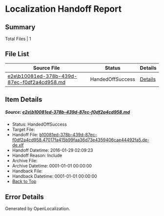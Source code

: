 # <a name='report-top'></a> Localization Handoff Report

## Summary
 Total Files | 1

## File List
 Source File | Status | Details 
 ----------- | ------ | ------- 
 [e2e\b10081ed-378b-439d-87ec-f0df2a4cd958.md](https://github.com/OpenLocalizationTest/oltest/blob/8184a9e9c04a466f02d2f2375279a2a4a33a97cf/e2e/b10081ed-378b-439d-87ec-f0df2a4cd958.md) | HandedOffSuccess | [Details](#a4959726ca3c9b47421d12431eedfdfa3405dc422)

## Item Details
##### <a name='a4959726ca3c9b47421d12431eedfdfa3405dc422'></a> Source: [e2e\b10081ed-378b-439d-87ec-f0df2a4cd958.md](https://github.com/OpenLocalizationTest/oltest/blob/8184a9e9c04a466f02d2f2375279a2a4a33a97cf/e2e/b10081ed-378b-439d-87ec-f0df2a4cd958.md)
* Status: HandedOffSuccess
* Target File: 
* Handoff File: [b10081ed-378b-439d-87ec-f0df2a4cd958.47017fa415b99faa36d73e4359406cae44492fa5.de-de.xlf](https://github.com/OpenLocalizationTestOrg/olhandoff/blob/feb169cb2fb452cd7a87ced3aadb4206456cec94/ol-handoff/OpenLocalizationTestOrg/oltest.de-de/tianzh/b10081ed-378b-439d-87ec-f0df2a4cd958.47017fa415b99faa36d73e4359406cae44492fa5.de-de.xlf)
* Handoff Datetime: 2016-01-29 02:09:23
* Handoff Reason: Include
* Archive File: 
* Archive Datetime: 0001-01-01 00:00:00
* Handback File: 
* Handback Datetime: 0001-01-01 00:00:00
* [Back to Top](#report-top)


## Error Details

Generated by OpenLocalization.
